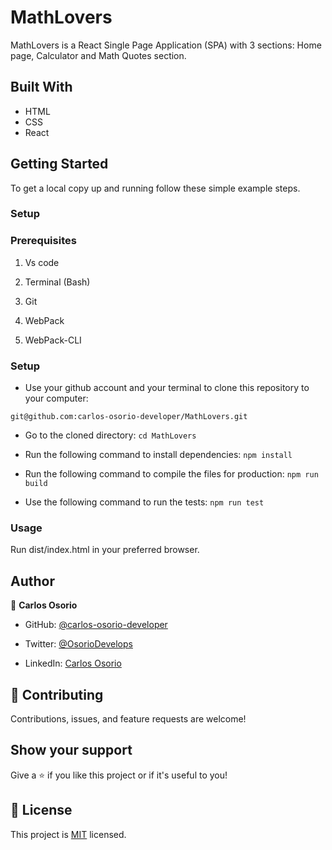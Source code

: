 # MathLovers

MathLovers is a React Single Page Application (SPA) with 3 sections: Home page, Calculator and Math Quotes section.


## Built With

- HTML
- CSS
- React


## Getting Started

To get a local copy up and running follow these simple example steps.

### Setup

### Prerequisites

1. Vs code

2. Terminal (Bash)

3. Git

4. WebPack

5. WebPack-CLI


### Setup

- Use your github account and your terminal to clone this repository to your computer:

`git@github.com:carlos-osorio-developer/MathLovers.git`

- Go to the cloned directory:
`cd MathLovers`

- Run the following command to install dependencies:
`npm install`

- Run the following command to compile the files for production:
`npm run build`

- Use the following command to run the tests:
`npm run test`


### Usage

Run dist/index.html in your preferred browser.


## Author

👤 **Carlos Osorio**

- GitHub: [@carlos-osorio-developer](https://github.com/carlos-osorio-developer)

- Twitter: [@OsorioDevelops](https://twitter.com/@OsorioDevelops)

- LinkedIn: [Carlos Osorio](https://www.linkedin.com/in/carlos-osorio-developer/)
​
## 🤝 Contributing

Contributions, issues, and feature requests are welcome!


## Show your support

Give a ⭐️ if you like this project or if it's useful to you!



## 📝 License

This project is [MIT](./MIT.md) licensed.